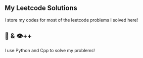 ## My Leetcode Solutions
I store my codes for most of the leetcode problems I solved here!

## 🐍 & 👁️++
I use Python and Cpp to solve my problems!
